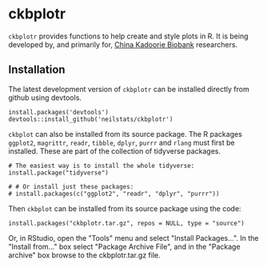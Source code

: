 # ckbplotr

`ckbplotr` provides functions to help create and style plots in R. It is being
developed by, and primarily for, [China Kadoorie Biobank](http://www.ckbiobank.org) 
researchers.

## Installation
The latest development version of `ckbplotr` can be installed directly from 
github using devtools.
```{r, eval = FALSE}
install.packages('devtools')
devtools::install_github('neilstats/ckbplotr')
```

`ckbplot` can also be installed from its source package. The R packages 
`ggplot2`, `magrittr`, `readr`, `tibble`, `dplyr`, `purrr` and `rlang` must 
first be installed. These are part of the collection of tidyverse packages.
```{r, eval = FALSE}
# The easiest way is to install the whole tidyverse:
install.package("tidyverse")

# # Or install just these packages:
# install.packages(c("ggplot2", "readr", "dplyr", "purrr"))
```
Then `ckbplot` can be installed from its source package using the code:
```{r, eval = FALSE}
install.packages("ckbplotr.tar.gz", repos = NULL, type = "source")
```
Or, in RStudio, open the "Tools" menu and select "Install Packages...".
In the "Install from..." box select "Package Archive File", and in the
"Package archive" box browse to the ckbplotr.tar.gz file.
